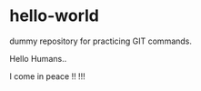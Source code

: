 # hello-world
dummy repository for practicing GIT commands.

Hello Humans..

I come in peace !! !!!
